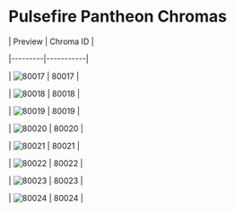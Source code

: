 # Pulsefire Pantheon Chromas


| Preview | Chroma ID |

|---------|-----------|

| ![80017](https://raw.communitydragon.org/latest/plugins/rcp-be-lol-game-data/global/default/v1/champion-chroma-images/80/80017.png) | 80017 |

| ![80018](https://raw.communitydragon.org/latest/plugins/rcp-be-lol-game-data/global/default/v1/champion-chroma-images/80/80018.png) | 80018 |

| ![80019](https://raw.communitydragon.org/latest/plugins/rcp-be-lol-game-data/global/default/v1/champion-chroma-images/80/80019.png) | 80019 |

| ![80020](https://raw.communitydragon.org/latest/plugins/rcp-be-lol-game-data/global/default/v1/champion-chroma-images/80/80020.png) | 80020 |

| ![80021](https://raw.communitydragon.org/latest/plugins/rcp-be-lol-game-data/global/default/v1/champion-chroma-images/80/80021.png) | 80021 |

| ![80022](https://raw.communitydragon.org/latest/plugins/rcp-be-lol-game-data/global/default/v1/champion-chroma-images/80/80022.png) | 80022 |

| ![80023](https://raw.communitydragon.org/latest/plugins/rcp-be-lol-game-data/global/default/v1/champion-chroma-images/80/80023.png) | 80023 |

| ![80024](https://raw.communitydragon.org/latest/plugins/rcp-be-lol-game-data/global/default/v1/champion-chroma-images/80/80024.png) | 80024 |